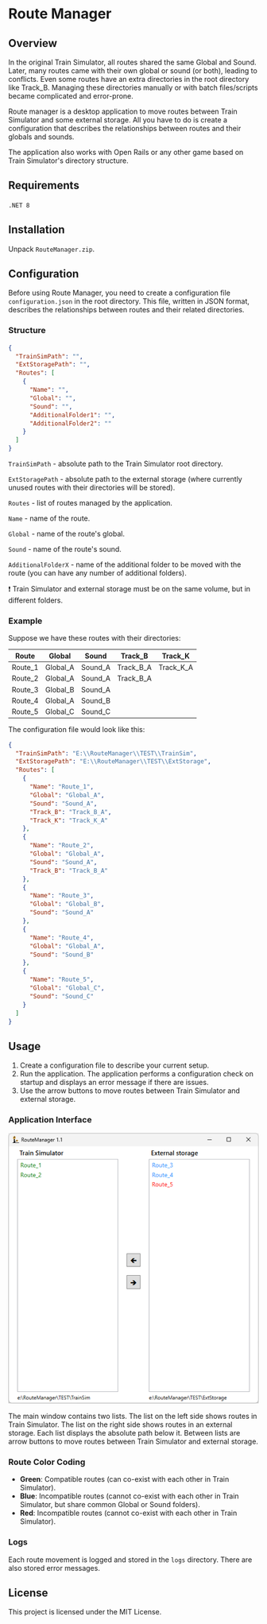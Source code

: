 ﻿# Route Manager

## Overview

In the original Train Simulator, all routes shared the same Global and Sound. Later, many routes came with their own global or sound (or both), leading to conflicts. Even some routes have an extra directories in the root directory like Track_B. Managing these directories manually or with batch files/scripts became complicated and error-prone.

Route manager is a desktop application to move routes between Train Simulator and some external storage. All you have to do is create a configuration that describes the relationships between routes and their globals and sounds.

The application also works with Open Rails or any other game based on Train Simulator's directory structure.

## Requirements

`.NET 8`

## Installation

Unpack `RouteManager.zip`.

## Configuration

Before using Route Manager, you need to create a configuration file `configuration.json` in the root directory. This file, written in JSON format, describes the relationships between routes and their related directories.

### Structure

```json
{
  "TrainSimPath": "",
  "ExtStoragePath": "",
  "Routes": [
    {
      "Name": "",
      "Global": "",
      "Sound": "",
      "AdditionalFolder1": "",
      "AdditionalFolder2": ""
    }
  ]
}
```

`TrainSimPath` - absolute path to the Train Simulator root directory.

`ExtStoragePath` - absolute path to the external storage (where currently unused routes with their directories will be stored).

`Routes` - list of routes managed by the application.

`Name` - name of the route.

`Global` - name of the route's global.

`Sound` - name of the route's sound.

`AdditionalFolderX` - name of the additional folder to be moved with the route (you can have any number of additional folders).

:exclamation: Train Simulator and external storage must be on the same volume, but in different folders.

### Example

Suppose we have these routes with their directories:

| Route   | Global   | Sound   | Track_B   | Track_K   |
|---------|----------|---------|-----------|-----------|
| Route_1 | Global_A | Sound_A | Track_B_A | Track_K_A |
| Route_2 | Global_A | Sound_A | Track_B_A |           |
| Route_3 | Global_B | Sound_A |           |           |
| Route_4 | Global_A | Sound_B |           |           |
| Route_5 | Global_C | Sound_C |           |           |

The configuration file would look like this:

```json
{
  "TrainSimPath": "E:\\RouteManager\\TEST\\TrainSim",
  "ExtStoragePath": "E:\\RouteManager\\TEST\\ExtStorage",
  "Routes": [
    {
      "Name": "Route_1",
      "Global": "Global_A",
      "Sound": "Sound_A",
      "Track_B": "Track_B_A",
      "Track_K": "Track_K_A"
    },
    {
      "Name": "Route_2",
      "Global": "Global_A",
      "Sound": "Sound_A",
      "Track_B": "Track_B_A"
    },
    {
      "Name": "Route_3",
      "Global": "Global_B",
      "Sound": "Sound_A"
    },
    {
      "Name": "Route_4",
      "Global": "Global_A",
      "Sound": "Sound_B"
    },
    {
      "Name": "Route_5",
      "Global": "Global_C",
      "Sound": "Sound_C"
    }
  ]
}
```

## Usage

1. Create a configuration file to describe your current setup.
2. Run the application. The application performs a configuration check on startup and displays an error message if there are issues.
3. Use the arrow buttons to move routes between Train Simulator and external storage.

### Application Interface

![Application main window](/art/route-manager.png)

The main window contains two lists. The list on the left side shows routes in Train Simulator. The list on the right side shows routes in an external storage. Each list displays the absolute path below it. Between lists are arrow buttons to move routes between Train Simulator and external storage.

### Route Color Coding

- **Green**: Compatible routes (can co-exist with each other in Train Simulator).
- **Blue**: Incompatible routes (cannot co-exist with each other in Train Simulator, but share common Global or Sound folders).
- **Red**: Incompatible routes (cannot co-exist with each other in Train Simulator).

### Logs

Each route movement is logged and stored in the `logs` directory. There are also stored error messages.

## License

This project is licensed under the MIT License.
